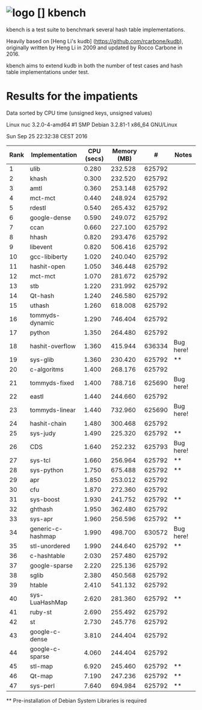 ![logo] [] kbench
=================

kbench is a test suite to benchmark several hash table implementations.

Heavily based on [Heng Li's kudb] (https://github.com/rcarbone/kudb), originally written by Heng Li in 2009 and updated by Rocco Carbone in 2016.

kbench aims to extend kudb in both the number of test cases and hash table implementations under test.

[logo]: etc/kbench.png

# Results for the impatients

Data sorted by CPU time (unsigned keys, unsigned values)

Linux nuc 3.2.0-4-amd64 #1 SMP Debian 3.2.81-1 x86_64 GNU/Linux

Sun Sep 25 22:32:38 CEST 2016

| Rank | Implementation    | CPU (secs) | Memory (MB) |    #    | Notes     |
| ---- | ----------------- | ---------- | ----------- | ------- | --------- |
|    1 | ulib              |      0.280 |     232.528 |  625792 |           |
|    2 | khash             |      0.300 |     232.520 |  625792 |           |
|    3 | amtl              |      0.360 |     253.148 |  625792 |           |
|    4 | mct-mct           |      0.440 |     248.924 |  625792 |           |
|    5 | rdestl            |      0.540 |     265.432 |  625792 |           |
|    6 | google-dense      |      0.590 |     249.072 |  625792 |           |
|    7 | ccan              |      0.660 |     227.100 |  625792 |           |
|    8 | hhash             |      0.820 |     293.476 |  625792 |           |
|    9 | libevent          |      0.820 |     506.416 |  625792 |           |
|   10 | gcc-libiberty     |      1.020 |     240.040 |  625792 |           |
|   11 | hashit-open       |      1.050 |     346.448 |  625792 |           |
|   12 | mct-mct           |      1.070 |     281.672 |  625792 |           |
|   13 | stb               |      1.220 |     231.992 |  625792 |           |
|   14 | Qt-hash           |      1.240 |     246.580 |  625792 |           |
|   15 | uthash            |      1.260 |     618.008 |  625792 |           |
|   16 | tommyds-dynamic   |      1.290 |     746.404 |  625792 |           |
|   17 | python            |      1.350 |     264.480 |  625792 |           |
|   18 | hashit-overflow   |      1.360 |     415.944 |  636334 | Bug here! |
|   19 | sys-glib          |      1.360 |     230.420 |  625792 | **        |
|   20 | c-algoritms       |      1.400 |     268.176 |  625792 |           |
|   21 | tommyds-fixed     |      1.400 |     788.716 |  625690 | Bug here! |
|   22 | eastl             |      1.440 |     244.660 |  625792 |           |
|   23 | tommyds-linear    |      1.440 |     732.960 |  625690 | Bug here! |
|   24 | hashit-chain      |      1.480 |     300.468 |  625792 |           |
|   25 | sys-judy          |      1.490 |     225.320 |  625792 | **        |
|   26 | CDS               |      1.640 |     252.232 |  625793 | Bug here! |
|   27 | sys-tcl           |      1.660 |     256.964 |  625792 | **        |
|   28 | sys-python        |      1.750 |     675.488 |  625792 | **        |
|   29 | apr               |      1.850 |     253.012 |  625792 |           |
|   30 | cfu               |      1.870 |     272.360 |  625792 |           |
|   31 | sys-boost         |      1.930 |     241.752 |  625792 | **        |
|   32 | ghthash           |      1.950 |     362.480 |  625792 |           |
|   33 | sys-apr           |      1.960 |     256.596 |  625792 | **        |
|   34 | generic-c-hashmap |      1.990 |     498.700 |  630572 | Bug here! |
|   35 | stl-unordered     |      1.990 |     244.640 |  625792 | **        |
|   36 | c-hashtable       |      2.030 |     257.480 |  625792 |           |
|   37 | google-sparse     |      2.220 |     225.136 |  625792 |           |
|   38 | sglib             |      2.380 |     450.568 |  625792 |           |
|   39 | htable            |      2.410 |     541.132 |  625792 |           |
|   40 | sys-LuaHashMap    |      2.620 |     281.360 |  625792 | **        |
|   41 | ruby-st           |      2.690 |     255.492 |  625792 |           |
|   42 | st                |      2.730 |     245.776 |  625792 |           |
|   43 | google-c-dense    |      3.810 |     244.404 |  625792 |           |
|   44 | google-c-sparse   |      4.060 |     244.404 |  625792 |           |
|   45 | stl-map           |      6.920 |     245.460 |  625792 | **        |
|   46 | Qt-map            |      7.190 |     247.236 |  625792 | **        |
|   47 | sys-perl          |      7.640 |     694.984 |  625792 | **        |


** Pre-installation of Debian System Libraries is required
